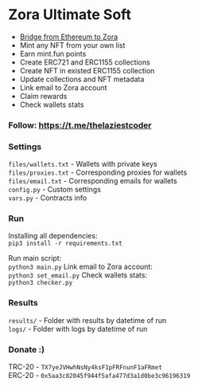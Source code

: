 # Zora Ultimate Soft

 - [Bridge from Ethereum to Zora](https://bridge.zora.energy/)
 - Mint any NFT from your own list
 - Earn mint.fun points
 - Create ERC721 and ERC1155 collections
 - Create NFT in existed ERC1155 collection
 - Update collections and NFT metadata
 - Link email to Zora account
 - Claim rewards
 - Check wallets stats

### Follow: https://t.me/thelaziestcoder

### Settings
`files/wallets.txt` - Wallets with private keys \
`files/proxies.txt` - Corresponding proxies for wallets \
`files/email.txt` - Corresponding emails for wallets \
`config.py` - Custom settings \
`vars.py` - Contracts info 

### Run

Installing all dependencies: \
`pip3 install -r requirements.txt`

Run main script: \
`python3 main.py`
Link email to Zora account: \
`python3 set_email.py`
Check wallets stats: \
`python3 checker.py`

### Results

`results/` - Folder with results by datetime of run \
`logs/` - Folder with logs by datetime of run

### Donate :)

TRC-20 - `TX7yeJVHwhNsNy4ksF1pFRFnunF1aFRmet` \
ERC-20 - `0x5aa3c82045f944f5afa477d3a1d0be3c96196319`
